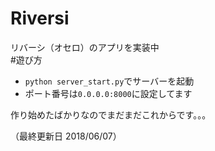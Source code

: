 # Riversi

リバーシ（オセロ）のアプリを実装中 \
#遊び方
- `python server_start.py`でサーバーを起動
- ポート番号は`0.0.0.0:8000`に設定してます 


作り始めたばかりなのでまだまだこれからです。。。

（最終更新日 2018/06/07）